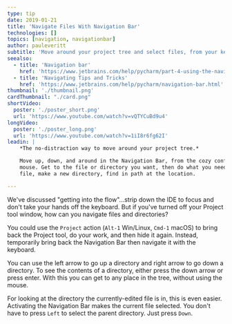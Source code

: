 ```yaml
---
type: tip
date: 2019-01-21
title: 'Navigate Files With Navigation Bar'
technologies: []
topics: [navigation, navigationbar]
author: pauleveritt
subtitle: 'Move around your project tree and select files, from your keyboard, with the Navigation Bar.'
seealso:
  - title: 'Navigation bar'
    href: 'https://www.jetbrains.com/help/pycharm/part-4-using-the-navigation-bar.html'
  - title: 'Navigating Tips and Tricks'
    href: 'https://www.jetbrains.com/help/pycharm/navigation-bar.html'
thumbnail: './thumbnail.png'
cardThumbnail: "./card.png"
shortVideo:
  poster: './poster_short.png'
  url: 'https://www.youtube.com/watch?v=vQTYCuBd9u4'
longVideo:
  poster: './poster_long.png'
  url: 'https://www.youtube.com/watch?v=1iI8r6fg62I'
leadin: |
    *The no-distraction way to move around your project tree.*

    Move up, down, and around in the Navigation Bar, from the cozy confines of the 
    mouse. Get to the file or directory you want, then do what you need...open a 
    file, make a new directory, find in path at the location.

---
```


We've discussed "getting into the flow"...strip down the IDE to focus and don't 
take your hands off the keyboard. But if you've turned off your Project tool 
window, how can you navigate files and directories?

You could use the `Project` action (`Alt-1` Win/Linux, `Cmd-1` macOS) to bring 
back the Project tool, do your work, and then hide it again. Instead, 
temporarily bring back the Navigation Bar then navigate it with the keyboard.

You can use the left arrow to go up a directory and right arrow to go down 
a directory. To see the contents of a directory, either press the down arrow 
or press enter. With this you can get to any place in the tree, without 
using the mouse.

For looking at the directory the currently-edited file is in, this is even 
easier. Activating the Navigation Bar makes the current file selected. You 
don't have to press `Left` to select the parent directory. Just press 
`Down`.
